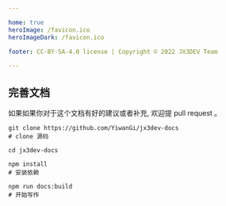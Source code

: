 ```yaml
---

home: true
heroImage: /favicon.ico
heroImageDark: /favicon.ico

footer: CC-BY-SA-4.0 license | Copyright © 2022 JX3DEV Team

---
```


## 完善文档

如果如果你对于这个文档有好的建议或者补充, 欢迎提 pull request 。

```shell
git clone https://github.com/YiwanGi/jx3dev-docs
# clone 源码

cd jx3dev-docs

npm install
# 安装依赖

npm run docs:build
# 开始写作
```
